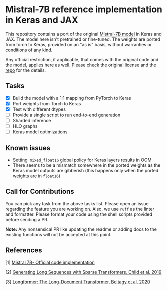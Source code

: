 # Mistral-7B reference implementation in Keras and JAX

This repository contains a port of the original [Mistral-7B model](https://github.com/mistralai/mistral-src/tree/main?tab=readme-ov-file) in Keras and JAX. The model here isn't pretrained or fine-tuned. The weights are ported from torch to Keras, provided on an "as is" basis, without warranties or conditions of any kind.

Any official restriction, if applicable, that comes with the original code and the model, applies here as well. Please check the original license and the [repo](https://github.com/mistralai/mistral-src/tree/main?tab=readme-ov-file) for the details.


## Tasks

- [x] Build the model with a 1:1 mapping from PyTorch to Keras
- [x] Port weights from Torch to Keras
- [x] Test with different dtypes
- [ ] Provide a single script to run end-to-end generation
- [ ] Sharded inference
- [ ] HLO graphs
- [ ] Keras model optimizations

## Known issues

- Setting` mixed_float16` global policy for Keras layers results in OOM
- There seems to be a mismatch somewhere in the ported weights as the Keras model outputs are gibberish (this happens only when the ported weights are in `float16`)


## Call for Contributions

You can pick any task from the above tasks list. Please open an issue regarding the feature you are working on.
Also, we use `ruff` as the linter and formatter. Please format your code using the shell scripts provided before
sending a PR.

**Note:** Any nonsensical PR like updating the readme or adding docs to the existing functions will not be accepted
at this point.


## References

[1] [Mistral 7B- Official code implementation](https://github.com/mistralai/mistral-src/tree/main?tab=readme-ov-file)

[2] [Generating Long Sequences with Sparse Transformers, Child et al. 2019](https://arxiv.org/pdf/1904.10509.pdf)

[3] [Longformer: The Long-Document Transformer, Beltagy et al. 2020](https://arxiv.org/pdf/2004.05150v2.pdf)
